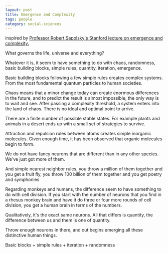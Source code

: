 ```yaml
---
layout: post
title: Emergence and Complexity 
tags: people
category: social-sciences
---
```


inspired by [Professor Robert Sapolsky's Stanford lecture on emergence and complexity.](https://youtu.be/o_ZuWbX-CyE)

What governs the life, universe and everything? 

Whatever it is, it seem to have something to do with chaos, randomness, basic building blocks, simple rules, quantity, iteration, emergence. 

Basic building blocks following a few simple rules creates complex systems. From the most fundamental quantum particles to human societies. 

Chaos means that a minor change today can create enormous differences in the future, and to predict the result is almost impossible, the only way is to wait and see.  After passing a complexity threshold, a system enters into the land of chaos. There is no ideal and optimal point to arrive. 

There are a finite number of possible stable states. For example plants and animals in a desert ends up with a small set of strategies to survive.  

Attraction and repulsion rules between atoms creates simple inorganic molecules. Given enough time, it has been observed that organic molecules begin to form. 

We do not have fancy neurons that are different than in any other species. We've just got more of them.

And simple nearest neighbor rules, you throw a million of them together and you get a fruit fly, you throw 100 billion of them together and you get poetry and symphonies

Regarding monkeys and humans, the difference seem to have something to do with cell division.  If you start with the number of neurons that you find in a rhesus monkey brain and have it do three or four more rounds of cell division, you get a human brain in terms of the numbers.

Qualitatively, it's the exact same neurons. All that differs is quantity, the difference between us and them is one of quantity.

Throw enough neurons in there, and out begins emerging all these distinctive human things.

Basic blocks + simple rules + iteration + randomness 



